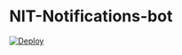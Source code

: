 # NIT-Notifications-bot

[![Deploy](https://www.herokucdn.com/deploy/button.svg)](https://heroku.com/deploy)

